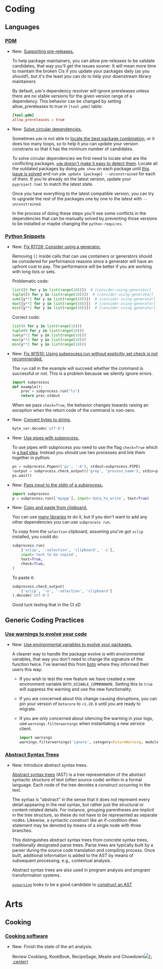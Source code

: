 # Coding

## Languages

### [PDM](pdm.md)

* New: [Supporting pre-releases.](pdm.md#supporting-pre-releases)

    To help package maintainers, you can allow pre-releases to be validate
    candidates, that way you'll get the issues sooner. It will mean more time to
    maintain the broken CIs if you update your packages daily (as you should!), but
    it's the least you can do to help your downstream library maintainers
    
    By default, `pdm`'s dependency resolver will ignore prereleases unless there are
    no stable versions for the given version range of a dependency. This behavior
    can be changed by setting allow_prereleases to true in `[tool.pdm]` table:
    
    ```toml
    [tool.pdm]
    allow_prereleases = true
    ```

* New: [Solve circular dependencies.](pdm.md#solve-circular-dependencies)

    Sometimes `pdm` is not able to [locate the best package combination](https://github.com/pdm-project/pdm/issues/1354), or it does too
    many loops, so to help it you can update your version constrains so that it has
    the minimum number of candidates.
    
    To solve circular dependencies we first need to locate what are the conflicting
    packages, [`pdm` doesn't make it easy to detect them](https://github.com/pdm-project/pdm/issues/1354). Locate all the outdated
    packages by doing `pdm show` on each package until [this issue is solved](https://github.com/pdm-project/pdm/issues/1356) and run `pdm update {package} --unconstrained` for each of them. If you're already on the latest
    version, update your `pyproject.toml` to match the latest state.
    
    Once you have everything to the latest compatible version, you can try to
    upgrade the rest of the packages one by one to the latest with
    `--unconstrained`.
    
    In the process of doing these steps you'll see some conflicts in the
    dependencies that can be manually solved by preventing those versions to be
    installed or maybe changing the `python-requires`.

### [Python Snippets](python_snippets.md)

* New: [Fix R1728: Consider using a generator.](python_snippets.md#fix-r1728:-consider-using-a-generator)

    Removing `[]` inside calls that can use containers or generators should be
    considered for performance reasons since a generator will have an upfront cost
    to pay. The performance will be better if you are working with long lists or
    sets.
    
    Problematic code:
    
    ```python
    list([0 for y in list(range(10))])  # [consider-using-generator]
    tuple([0 for y in list(range(10))])  # [consider-using-generator]
    sum([y**2 for y in list(range(10))])  # [consider-using-generator]
    max([y**2 for y in list(range(10))])  # [consider-using-generator]
    min([y**2 for y in list(range(10))])  # [consider-using-generator]
    ```
    
    Correct code:
    
    ```python
    list(0 for y in list(range(10)))
    tuple(0 for y in list(range(10)))
    sum(y**2 for y in list(range(10)))
    max(y**2 for y in list(range(10)))
    min(y**2 for y in list(range(10)))
    ```

* New: [Fix W1510: Using subprocess.run without explicitly set check is not recommended.](python_snippets.md#fix-w1510:-using-subprocess.run-without-explicitly-set-check-is-not-recommended)

    The `run` call in the example will succeed whether the command is successful or
    not. This is a problem because we silently ignore errors.
    
    ```python
    import subprocess
    def example():
        proc = subprocess.run("ls")
        return proc.stdout
    ```
    
    When we pass `check=True`, the behavior changes towards raising an exception
    when the return code of the command is non-zero.

* New: [Convert bytes to string.](python_snippets.md#convert-bytes-to-string)

    ```python
    byte_var.decode('utf-8')
    ```

* New: [Use pipes with subprocess.](python_snippets.md#use-pipes-with-subprocess)

    To use pipes with subprocess you need to use the flag `check=True` which is [a
    bad idea](https://github.com/duo-labs/dlint/blob/master/docs/linters/DUO116.md).
    Instead you should use two processes and link them together in python:
    
    ```python
    ps = subprocess.Popen(('ps', '-A'), stdout=subprocess.PIPE)
    +output = subprocess.check_output(('grep', 'process_name'), stdin=ps.stdout)
    ps.wait()
    ```

* New: [Pass input to the stdin of a subprocess.](python_snippets.md#pass-input-to-the-stdin-of-a-subprocess)

    ```python
    import subprocess
    p = subprocess.run(['myapp'], input='data_to_write', text=True)
    ```

* New: [Copy and paste from clipboard.](python_snippets.md#copy-and-paste-from-clipboard)

    You can use [many libraries](https://www.delftstack.com/howto/python/python-copy-to-clipboard/) to
    do it, but if you don't want to add any other dependencies you can use
    `subprocess run`.
    
    To copy from the `selection` clipboard, assuming you've got `xclip` installed,
    you could do:
    
    ```python
    subprocess.run(
        ['xclip', '-selection', 'clipboard', '-i'],
        input='text to be copied',
        text=True,
        check=True,
    )
    ```
    
    To paste it:
    
    ```python
    subprocess.check_output(
        ['xclip', '-o', '-selection', 'clipboard']
    ).decode('utf-8')
    ```
    
    Good luck testing that in the CI xD

## Generic Coding Practices

### [Use warnings to evolve your code](use_warnings.md)

* New: [Use environmental variables to evolve your packages.](use_warnings.md#use-environmental-variables)

    A cleaner way to handle the package evolve is with environmental variables, that way you don't
    need to change the signature of the function twice. I've learned this from
    [boto](https://github.com/boto/botocore/issues/2705) where they informed their
    users this way:
    
    * If you wish to test the new feature we have created a new environment variable
        `BOTO_DISABLE_COMMONNAME`. Setting this to `true` will suppress the warning and
        use the new functionality.
    * If you are concerned about this change causing disruptions, you can pin your
        version of `botocore` to `<1.28.0` until you are ready to migrate.
    * If you are only concerned about silencing the warning in your logs, use
        `warnings.filterwarnings` when instantiating a new service client.
    
        ```python
        import warnings
        warnings.filterwarnings('ignore', category=FutureWarning, module='botocore.client')
        ```
    

### [Abstract Syntax Trees](abstract_syntax_trees.md)

* New: Introduce abstract syntax trees.

    [Abstract syntax trees](https://en.wikipedia.org/wiki/Abstract_syntax_tree)
    (AST) is a tree representation of the abstract syntactic structure of text
    (often source code) written in a formal language. Each node of the tree denotes
    a construct occurring in the text.
    
    The syntax is "abstract" in the sense that it does not represent every detail
    appearing in the real syntax, but rather just the structural or content-related
    details. For instance, grouping parentheses are implicit in the tree structure,
    so these do not have to be represented as separate nodes. Likewise, a syntactic
    construct like an if-condition-then statement may be denoted by means of
    a single node with three branches.
    
    This distinguishes abstract syntax trees from concrete syntax trees,
    traditionally designated parse trees. Parse trees are typically built by
    a parser during the source code translation and compiling process. Once built,
    additional information is added to the AST by means of subsequent processing,
    e.g., contextual analysis.
    
    Abstract syntax trees are also used in program analysis and program transformation systems.
    
    [`pyparsing`](https://github.com/pyparsing/pyparsing/) looks to be a good candidate to [construct an AST](https://stackoverflow.com/questions/1721553/how-to-construct-an-abstract-syntax-tree)

# Arts

## Cooking

### [Cooking software](cooking_software.md)

* New: Finish the state of the art analysis.

    Review Cooklang, KookBook, RecipeSage, Mealie and Chowdown[![](not-by-ai.svg){: .center}](https://notbyai.fyi)
